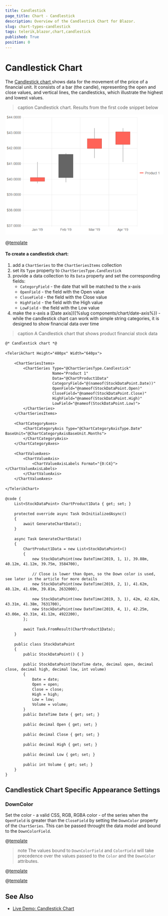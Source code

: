 ```yaml
---
title: Candlestick
page_title: Chart - Candlestick
description: Overview of the Candlestick Chart for Blazor.
slug: chart-types-candlestick
tags: telerik,blazor,chart,candlestick
published: True
position: 0
---
```


# Candlestick Chart

The <a href="https://www.telerik.com/blazor-ui/candlestick-chart" target="_blank"> Candlestick chart </a>shows data for the movement of the price of a financial unit. It consists of a bar (the candle), representing the open and close values, and vertical lines, the candlesticks, which illustrate the highest and lowest values.

>caption Candlestick chart. Results from the first code snippet below

![](images/basic-candlestick-chart.png)

@[template](/_contentTemplates/chart/link-to-basics.md#understand-basics-and-databinding-first)

#### To create a candlestick chart:

1. add a `ChartSeries` to the `ChartSeriesItems` collection
2. set its `Type` property to `ChartSeriesType.Candlestick`
3. provide a data collection to its `Data` property and set the corresponding fields:
    * `CategoryField` - the date that will be matched to the x-axis
    * `OpenField` - the field with the Open value
    * `CloseField` - the field with the Close value
    * `HighField` - the field with the High value
    * `LowField` - the field with the Low value
4. make the x-axis a [Date axis]({%slug components/chart/date-axis%}) - while the candlestick chart can work with simple string categories, it is designed to show financial data over time


>caption A Candlestick chart that shows product financial stock data

````CSHTML
@* Candlestick chart *@

<TelerikChart Height="480px" Width="640px">

    <ChartSeriesItems>
        <ChartSeries Type="@ChartSeriesType.Candlestick"
                     Name="Product 1"
                     Data="@ChartProduct1Data"
                     CategoryField="@(nameof(StockDataPoint.Date))"
                     OpenField="@nameof(StockDataPoint.Open)"
                     CloseField="@nameof(StockDataPoint.Close)"
                     HighField="@nameof(StockDataPoint.High)"
                     LowField="@nameof(StockDataPoint.Low)">
        </ChartSeries>
    </ChartSeriesItems>

    <ChartCategoryAxes>
        <ChartCategoryAxis Type="@ChartCategoryAxisType.Date" BaseUnit="@ChartCategoryAxisBaseUnit.Months">
        </ChartCategoryAxis>
    </ChartCategoryAxes>

    <ChartValueAxes>
        <ChartValueAxis>
            <ChartValueAxisLabels Format="{0:C4}"></ChartValueAxisLabels>
        </ChartValueAxis>
    </ChartValueAxes>

</TelerikChart>

@code {
    List<StockDataPoint> ChartProduct1Data { get; set; }

    protected override async Task OnInitializedAsync()
    {
        await GenerateChartData();
    }

    async Task GenerateChartData()
    {
        ChartProduct1Data = new List<StockDataPoint>()
        {
            new StockDataPoint(new DateTime(2019, 1, 1), 39.88m, 40.12m, 41.12m, 39.75m, 3584700),
            
            // Close is lower than Open, so the Down color is used, see later in the article for more details
            new StockDataPoint(new DateTime(2019, 2, 1), 41.62m, 40.12m, 41.69m, 39.81m, 2632000),
            
            new StockDataPoint(new DateTime(2019, 3, 1), 42m, 42.62m, 43.31m, 41.38m, 7631700),
            new StockDataPoint(new DateTime(2019, 4, 1), 42.25m, 43.06m, 43.31m, 41.12m, 4922200),
        };

        await Task.FromResult(ChartProduct1Data);
    }

    public class StockDataPoint
    {
        public StockDataPoint() { }

        public StockDataPoint(DateTime date, decimal open, decimal close, decimal high, decimal low, int volume)
        {
            Date = date;
            Open = open;
            Close = close;
            High = high;
            Low = low;
            Volume = volume;
        }
        public DateTime Date { get; set; }

        public decimal Open { get; set; }

        public decimal Close { get; set; }

        public decimal High { get; set; }

        public decimal Low { get; set; }

        public int Volume { get; set; }
    }
}
````



## Candlestick Chart Specific Appearance Settings


### DownColor

Set the color - a valid CSS, RGB, RGBA color - of the series when the `OpenField` is greater than the `CloseField` by setting the `DownColor` property of the `ChartSeries`. This can be passed throught the data model and bound to the `DownColorField`.

@[template](/_contentTemplates/stockchart/link-to-basics.md#color-field-column-ohlc-candlestick)

>note The values bound to `DownColorField` and `ColorField` will take precedence over the values passed to the `Color` and the `DownColor` attributes. 

@[template](/_contentTemplates/stockchart/link-to-basics.md#gap-and-spacing)

@[template](/_contentTemplates/chart/link-to-basics.md#configurable-nested-chart-settings)




## See Also

 * [Live Demo: Candlestick Chart](https://demos.telerik.com/blazor-ui/chart/candlestick-chart)
